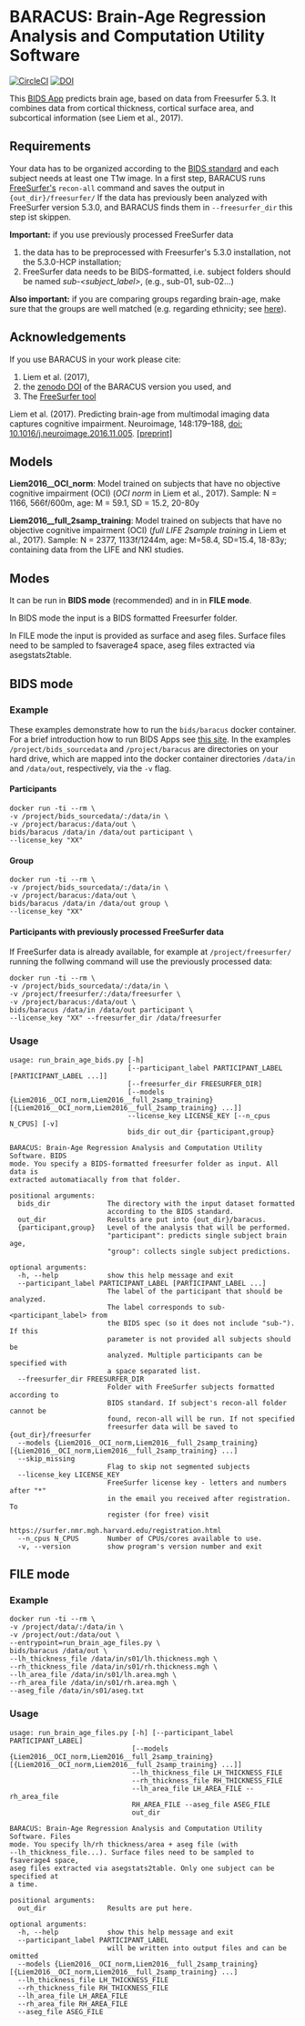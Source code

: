 # BARACUS: Brain-Age Regression Analysis and Computation Utility Software
[![CircleCI](https://circleci.com/gh/BIDS-Apps/baracus.svg?style=shield&circle-token=:circle-token)](https://circleci.com/gh/BIDS-Apps/baracus)
[![DOI](https://zenodo.org/badge/93560323.svg)](https://zenodo.org/badge/latestdoi/93560323)

This [BIDS App](http://bids-apps.neuroimaging.io/) predicts brain age,
based on data from Freesurfer 5.3.
It combines data from cortical thickness, cortical surface area, and
subcortical information (see Liem et al., 2017).

## Requirements
Your data has to be organized according to the
[BIDS standard](http://bids.neuroimaging.io) and each subject needs at
least one T1w image.
In a first step, BARACUS runs [FreeSurfer's](http://freesurfer.net)
`recon-all` command and saves the output in `{out_dir}/freesurfer/`
If the data has previously been analyzed with FreeSurfer version 5.3.0,
and BARACUS finds them in `--freesurfer_dir` this step ist skippen.

**Important:** if you use previously processed FreeSurfer data

1. the data has to be preprocessed with
Freesurfer's 5.3.0 installation, not the 5.3.0-HCP installation;
2. FreeSurfer data needs to be BIDS-formatted, i.e. subject folders
should be named *sub-<subject_label>*, (e.g., sub-01, sub-02...)

**Also important:** if you are comparing groups regarding brain-age,
make sure that the groups are well matched (e.g. regarding ethnicity;
see [here](https://github.com/BIDS-Apps/baracus/issues/10)).

## Acknowledgements
If you use BARACUS in your work please cite:

1. Liem et al. (2017),
1. the [zenodo DOI](https://zenodo.org/badge/latestdoi/93560323)
of the BARACUS version you used, and
1. The [FreeSurfer tool](https://surfer.nmr.mgh.harvard.edu/fswiki/FreeSurferMethodsCitation)

Liem et al. (2017). Predicting brain-age
from multimodal imaging data captures cognitive impairment.
Neuroimage, 148:179–188,
[doi: 10.1016/j.neuroimage.2016.11.005](http://www.sciencedirect.com/science/article/pii/S1053811916306103).
[\[preprint\]](http://www.biorxiv.org/content/early/2016/11/07/085506)


## Models
**Liem2016__OCI_norm**: Model trained on subjects that have no
objective cognitive impairment (OCI) (*OCI norm* in Liem et al., 2017).
Sample: N = 1166, 566f/600m, age: M = 59.1, SD = 15.2, 20-80y

**Liem2016__full_2samp_training**: Model trained on subjects that have no
objective cognitive impairment (OCI) (*full LIFE 2sample training* in Liem et al., 2017).
Sample: N = 2377, 1133f/1244m, age: M=58.4, SD=15.4, 18-83y;
containing data from the LIFE and NKI studies.


## Modes
It can be run in **BIDS mode** (recommended) and in in **FILE mode**.

In BIDS mode the input is a BIDS formatted Freesurfer folder.

In FILE mode the input is provided as surface and aseg files.
Surface files need to be sampled to fsaverage4 space,
aseg files extracted via asegstats2table.




## BIDS mode
### Example
These examples demonstrate how to run the `bids/baracus` docker container.
For a brief introduction how to run BIDS Apps see
[this site](http://bids-apps.neuroimaging.io/tutorial/).
In the examples `/project/bids_sourcedata` and
`/project/baracus` are directories on your hard drive, which are mapped
into the docker container directories `/data/in` and `/data/out`,
respectively, via the `-v` flag.

#### Participants

    docker run -ti --rm \
    -v /project/bids_sourcedata/:/data/in \
    -v /project/baracus:/data/out \
    bids/baracus /data/in /data/out participant \
    --license_key "XX"

#### Group

    docker run -ti --rm \
    -v /project/bids_sourcedata/:/data/in \
    -v /project/baracus:/data/out \
    bids/baracus /data/in /data/out group \
    --license_key "XX"

#### Participants with previously processed FreeSurfer data
If FreeSurfer data is already available, for example at
`/project/freesurfer/` running the follwing command will use the
previously processed data:

    docker run -ti --rm \
    -v /project/bids_sourcedata/:/data/in \
    -v /project/freesurfer/:/data/freesurfer \
    -v /project/baracus:/data/out \
    bids/baracus /data/in /data/out participant \
    --license_key "XX" --freesurfer_dir /data/freesurfer

### Usage

    usage: run_brain_age_bids.py [-h]
                                 [--participant_label PARTICIPANT_LABEL [PARTICIPANT_LABEL ...]]
                                 [--freesurfer_dir FREESURFER_DIR]
                                 [--models {Liem2016__OCI_norm,Liem2016__full_2samp_training} [{Liem2016__OCI_norm,Liem2016__full_2samp_training} ...]]
                                 --license_key LICENSE_KEY [--n_cpus N_CPUS] [-v]
                                 bids_dir out_dir {participant,group}

    BARACUS: Brain-Age Regression Analysis and Computation Utility Software. BIDS
    mode. You specify a BIDS-formatted freesurfer folder as input. All data is
    extracted automatiacally from that folder.

    positional arguments:
      bids_dir              The directory with the input dataset formatted
                            according to the BIDS standard.
      out_dir               Results are put into {out_dir}/baracus.
      {participant,group}   Level of the analysis that will be performed.
                            "participant": predicts single subject brain age,
                            "group": collects single subject predictions.

    optional arguments:
      -h, --help            show this help message and exit
      --participant_label PARTICIPANT_LABEL [PARTICIPANT_LABEL ...]
                            The label of the participant that should be analyzed.
                            The label corresponds to sub-<participant_label> from
                            the BIDS spec (so it does not include "sub-"). If this
                            parameter is not provided all subjects should be
                            analyzed. Multiple participants can be specified with
                            a space separated list.
      --freesurfer_dir FREESURFER_DIR
                            Folder with FreeSurfer subjects formatted according to
                            BIDS standard. If subject's recon-all folder cannot be
                            found, recon-all will be run. If not specified
                            freesurfer data will be saved to {out_dir}/freesurfer
      --models {Liem2016__OCI_norm,Liem2016__full_2samp_training} [{Liem2016__OCI_norm,Liem2016__full_2samp_training} ...]
      --skip_missing
                            Flag to skip not segmented subjects
      --license_key LICENSE_KEY
                            FreeSurfer license key - letters and numbers after "*"
                            in the email you received after registration. To
                            register (for free) visit
                            https://surfer.nmr.mgh.harvard.edu/registration.html
      --n_cpus N_CPUS       Number of CPUs/cores available to use.
      -v, --version         show program's version number and exit



## FILE mode
### Example
    docker run -ti --rm \
    -v /project/data/:/data/in \
    -v /project/out:/data/out \
    --entrypoint=run_brain_age_files.py \
    bids/baracus /data/out \
    --lh_thickness_file /data/in/s01/lh.thickness.mgh \
    --rh_thickness_file /data/in/s01/rh.thickness.mgh \
    --lh_area_file /data/in/s01/lh.area.mgh \
    --rh_area_file /data/in/s01/rh.area.mgh \
    --aseg_file /data/in/s01/aseg.txt


### Usage
    usage: run_brain_age_files.py [-h] [--participant_label PARTICIPANT_LABEL]
                                  [--models {Liem2016__OCI_norm,Liem2016__full_2samp_training} [{Liem2016__OCI_norm,Liem2016__full_2samp_training} ...]]
                                  --lh_thickness_file LH_THICKNESS_FILE
                                  --rh_thickness_file RH_THICKNESS_FILE
                                  --lh_area_file LH_AREA_FILE --rh_area_file
                                  RH_AREA_FILE --aseg_file ASEG_FILE
                                  out_dir

    BARACUS: Brain-Age Regression Analysis and Computation Utility Software. Files
    mode. You specify lh/rh thickness/area + aseg file (with
    --lh_thickness_file...). Surface files need to be sampled to fsaverage4 space,
    aseg files extracted via asegstats2table. Only one subject can be specified at
    a time.

    positional arguments:
      out_dir               Results are put here.

    optional arguments:
      -h, --help            show this help message and exit
      --participant_label PARTICIPANT_LABEL
                            will be written into output files and can be omitted
      --models {Liem2016__OCI_norm,Liem2016__full_2samp_training} [{Liem2016__OCI_norm,Liem2016__full_2samp_training} ...]
      --lh_thickness_file LH_THICKNESS_FILE
      --rh_thickness_file RH_THICKNESS_FILE
      --lh_area_file LH_AREA_FILE
      --rh_area_file RH_AREA_FILE
      --aseg_file ASEG_FILE
